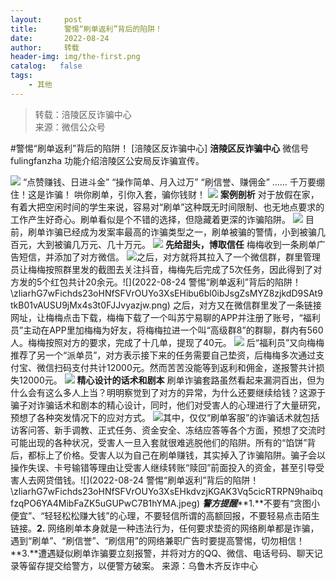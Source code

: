 ```yaml
---
layout:     post
title:      警惕“刷单返利”背后的陷阱！
date:       2022-08-24
author:     转载
header-img: img/the-first.png
catalog:   false
tags:
    - 其他
---
```


<blockquote><p>转载：涪陵区反诈骗中心<br>
来源：微信公众号</p></blockquote>

#警惕“刷单返利”背后的陷阱！
[涪陵区反诈骗中心]
**涪陵区反诈骗中心**
微信号fulingfanzha
功能介绍涪陵区公安局反诈骗宣传。

![]({{site.baseurl}}/postimg/nM8NWwbNctgxaZlVrgO41zdgrIsGE95mWiamNHicBHYQ3YibmDxg7OCouHic0T2qgm3sjnp1tHRc2EFv1RuwZ339ibA.png)
“点赞赚钱、日进斗金”
“操作简单、月入过万”
“刷信誉、赚佣金”
……
千万要绷住！这是诈骗！
哄你刷单，引你入套，骗你钱财！
![]({{site.baseurl}}/postimg/qMnhqIw6rhRrdic50uuRx3XEqmrjCCia3oa0wlnwrqH6ARMeYuz9TbPicxeAgTxuaqvOAatdiacBorTsNJ7qEmeXSA.gif)
**案例剖析**
对于放假在家，有着大把空闲时间的学生来说，容易对“刷单”这种既无时间限制、也无地点要求的工作产生好奇心。刷单看似是个不错的选择，但隐藏着更深的诈骗陷阱。
![]({{site.baseurl}}/postimg/zliarhG7wFichds23oHNfSFVrOUYo3XsEHSdoNyUsibW6wr7hOVRDPIKqDCnibmFVX0Eibv8NakSs8adJlC1KSo0NCQ.jpeg)
目前，刷单诈骗已经成为发案率最高的诈骗类型之一，刷单被骗的警情，小到被骗几百元，大到被骗几万元、几十万元。
![]({{site.baseurl}}/postimg/zliarhG7wFichds23oHNfSFVrOUYo3XsEHBHLOQm0o9fKxtzQSUZhbJibaqsVcNXkG7EzlxLWSuEic3dwUDGAXPpjQ.jpeg)
**先给甜头，博取信任**
梅梅收到一条刷单广告短信，并添加了对方微信。
![]({{site.baseurl}}/postimg/zliarhG7wFichds23oHNfSFVrOUYo3XsEHLibIib7AODweG2YBp5UHTf7KBxvHE22XaqjrEOiaiaNKaO9ekfBd18ibvLw.jpeg)之后，对方就将其拉入了一个微信群，群里管理员让梅梅按照群里发的截图去关注抖音，梅梅先后完成了5次任务，因此得到了对方发的5个红包共计20余元。![](2022-08-24
警惕“刷单返利”背后的陷阱！\\zliarhG7wFichds23oHNfSFVrOUYo3XsEHibu6bl0ibJsgZsMYZ8zjkdD9SAt9tkB01vAUSU9jMx4s3t0FJJvyazjw.png)
之后，对方又在微信群里发了一条链接网址，让梅梅点击下载，梅梅下载了一个叫苏宁易聊的APP并注册了账号，“福利员”主动在APP里加梅梅为好友，将梅梅拉进一个叫“高级群8”的群聊，群内有560人。梅梅按照对方的要求，完成了十几单，提现了40元。
![]({{site.baseurl}}/postimg/zliarhG7wFicjIRR14y33icE9IYHsm9aHuf3nj3PVNibpic96W7MJW0zibU2WBBVFqZHibcesBopy4UUcwdibjcscTHVWQ.png)
后“福利员”又向梅梅推荐了另一个“派单员”，对方表示接下来的任务需要自己垫资，后梅梅多次通过支付宝、微信扫码支付共计12000元。然而苦苦没能等到返利和佣金，遂报警共计损失12000元。
![]({{site.baseurl}}/postimg/zliarhG7wFichds23oHNfSFVrOUYo3XsEHHKHouDia9odd9l5NwSUTtWk21eBA0XE4Y4tJVghlh3fVvohpu3l2OsQ.png)
**精心设计的话术和剧本**
刷单诈骗套路虽然看起来漏洞百出，但为什么会有这么多人上当？明明察觉到了对方的异常，为什么还要继续给钱？这源于骗子对诈骗话术和剧本的精心设计，同时，他们对受害人的心理进行了大量研究，预想了各种突发情况下的应对方式。
![]({{site.baseurl}}/postimg/zliarhG7wFichds23oHNfSFVrOUYo3XsEHnss66P8smgIQtKy80qhgmicAbMWHD11k8TjeSibhd4NKsic3wdyHOdkww.jpeg)其中，仅仅“刷单客服”的诈骗话术就包括访客问答、新手调教、正式任务、资金安全、冻结应答等各个方面，预想了交流时可能出现的各种状况，受害人一旦入套就很难逃脱他们的陷阱。所有的“馅饼”背后，都标上了价格。受害人以为自己在刷单赚钱，其实掉入了诈骗陷阱。骗子会以操作失误、卡号输错等理由让受害人继续转账“赎回”前面投入的资金，甚至引导受害人去网贷借钱。![](2022-08-24
警惕“刷单返利”背后的陷阱！\\zliarhG7wFichds23oHNfSFVrOUYo3XsEHkdvzjKGAK3Vq5cicRTRPN9haibqfzqPO6YA4MibFaZK5uGUPwC7B1hYMA.jpeg)
_**警方提醒**_**1.**不要有“贪图小便宜”、“轻轻松松赚大钱”的心理，不要轻信所谓的高额回报，不要轻易点击陌生链接。**2.**
网络刷单本身就是一种违法行为，任何要求垫资的网络刷单都是诈骗，遇到“刷单”、“刷信誉”、“刷信用”的网络兼职广告时要提高警惕，切勿相信！
**3.**遭遇疑似刷单诈骗要立刻报警，并将对方的QQ、微信、电话号码、聊天记录等留存提交给警方，以便警方破案。
来源：乌鲁木齐反诈中心
